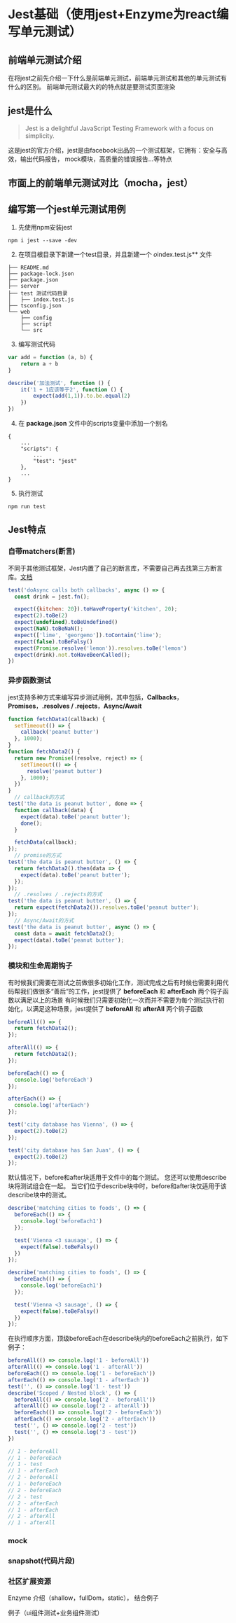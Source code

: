 # Jest基础（使用jest+Enzyme为react编写单元测试）

## 前端单元测试介绍
在将jest之前先介绍一下什么是前端单元测试，前端单元测试和其他的单元测试有什么的区别。
前端单元测试最大的的特点就是要测试页面渲染

## jest是什么
>Jest is a delightful JavaScript Testing Framework with a focus on simplicity.

这是jest的官方介绍，jest是由facebook出品的一个测试框架，它拥有：安全与高效，输出代码报告，
mock模块，高质量的错误报告...等特点

## 市面上的前端单元测试对比（mocha，jest）

## 编写第一个jest单元测试用例
1. 先使用npm安装jest
```
npm i jest --save -dev
```
2. 在项目根目录下新建一个test目录，并且新建一个 *o*index.test.js** 文件
```
├── README.md
├── package-lock.json
├── package.json
├── server 
├── test 测试代码目录
│   ├── index.test.js 
├── tsconfig.json
└── web
    ├── config
    ├── script
    └── src
```

3. 编写测试代码

```javascript
var add = function (a, b) {
    return a + b
}

describe('加法测试', function () {
    it('1 + 1应该等于2', function () {
        expect(add(1,1)).to.be.equal(2)
    })
})
```
4. 在 **package.json** 文件中的scripts变量中添加一个别名
```
{
    ...
    "scripts": {
        ...
        "test": "jest"
    },
    ...
}
```
5. 执行测试

```
npm run test
```

## Jest特点
### 自带matchers(断言)
不同于其他测试框架，Jest内置了自己的断言库，不需要自己再去找第三方断言库。[文档](https://jestjs.io/docs/en/expect)
```javascript
test('doAsync calls both callbacks', async () => {
  const drink = jest.fn();

  expect({kitchen: 20}).toHaveProperty('kitchen', 20);
  expect(2).toBe(2)
  expect(undefined).toBeUndefined()
  expect(NaN).toBeNaN();
  expect(['lime', 'georgemo']).toContain('lime');
  expect(false).toBeFalsy()
  expect(Promise.resolve('lemon')).resolves.toBe('lemon')
  expect(drink).not.toHaveBeenCalled();
})
```
### 异步函数测试
jest支持多种方式来编写异步测试用例，其中包括，**Callbacks**，**Promises**，**.resolves / .rejects**，**Async/Await**
```javascript
function fetchData1(callback) {
  setTimeout(() => {
    callback('peanut butter')
  }, 1000);
}
function fetchData2() {
  return new Promise((resolve, reject) => {
    setTimeout(() => {
      resolve('peanut butter')
    }, 1000);
  })
}
  // callback的方式
test('the data is peanut butter', done => {
  function callback(data) {
    expect(data).toBe('peanut butter');
    done();
  }

  fetchData(callback);
});
  // promise的方式
test('the data is peanut butter', () => {
  return fetchData2().then(data => {
    expect(data).toBe('peanut butter');
  });
});
  // .resolves / .rejects的方式
test('the data is peanut butter', () => {
  return expect(fetchData2()).resolves.toBe('peanut butter');
});
  // Async/Await的方式
test('the data is peanut butter', async () => {
  const data = await fetchData2();
  expect(data).toBe('peanut butter');
});
```

### 模块和生命周期钩子
有时候我们需要在测试之前做很多初始化工作，测试完成之后有时候也需要利用代码帮我们做很多“善后”的工作，jest提供了 **beforeEach** 和 **afterEach** 两个钩子函数以满足以上的场景
有时候我们只需要初始化一次而并不需要为每个测试执行初始化，以满足这种场景，jest提供了 **beforeAll** 和 **afterAll** 两个钩子函数 
```javascript
beforeAll(() => {
  return fetchData2();
});

afterAll(() => {
  return fetchData2();
});

beforeEach(() => {
  console.log('beforeEach')
});

afterEach(() => {
  console.log('afterEach')
});

test('city database has Vienna', () => {
  expect(2).toBe(2)
});

test('city database has San Juan', () => {
  expect(2).toBe(2)
});
```
默认情况下，before和after块适用于文件中的每个测试。 您还可以使用describe块将测试组合在一起。 当它们位于describe块中时，before和after块仅适用于该describe块中的测试。
```javascript
describe('matching cities to foods', () => {
  beforeEach(() => {
    console.log('beforeEach1')
  });

  test('Vienna <3 sausage', () => {
    expect(false).toBeFalsy()
  })
});

describe('matching cities to foods', () => {
  beforeEach(() => {
    console.log('beforeEach1')
  });

  test('Vienna <3 sausage', () => {
    expect(false).toBeFalsy()
  })
});
```
在执行顺序方面，顶级beforeEach在describe块内的beforeEach之前执行，如下例子：
```javascript
beforeAll(() => console.log('1 - beforeAll'))
afterAll(() => console.log('1 - afterAll'))
beforeEach(() => console.log('1 - beforeEach'))
afterEach(() => console.log('1 - afterEach'))
test('', () => console.log('1 - test'))
describe('Scoped / Nested block', () => {
  beforeAll(() => console.log('2 - beforeAll'))
  afterAll(() => console.log('2 - afterAll'))
  beforeEach(() => console.log('2 - beforeEach'))
  afterEach(() => console.log('2 - afterEach'))
  test('', () => console.log('2 - test'))
  test('', () => console.log('3 - test'))
})

// 1 - beforeAll
// 1 - beforeEach
// 1 - test
// 1 - afterEach
// 2 - beforeAll
// 1 - beforeEach
// 2 - beforeEach
// 2 - test
// 2 - afterEach
// 1 - afterEach
// 2 - afterAll
// 1 - afterAll
```

### mock

### snapshot(代码片段)

### 社区扩展资源

Enzyme 介绍（shallow，fullDom，static）， 结合例子

例子（ui组件测试+业务组件测试）